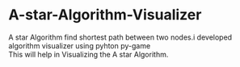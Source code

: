 # A-star-Algorithm-Visualizer
A star Algorithm find shortest path between two nodes.i developed algorithm visualizer using pyhton py-game  
This will help in Visualizing the A star Algorithm. 
